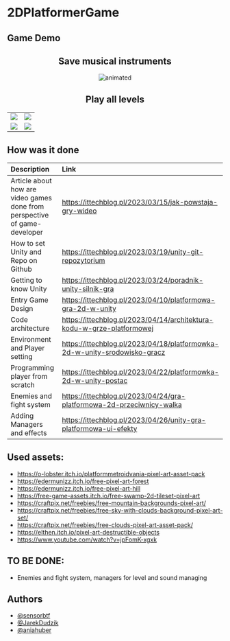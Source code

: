 # 2DPlatformerGame

## Game Demo

<h2 align="center">
  Save musical instruments
</h2>
<p align="center">
  <img src="https://user-images.githubusercontent.com/100610252/234251861-37939cb3-f26f-4779-aa03-16ecd8c63438.gif" alt="animated" />
</p>
<h2 align="center">
  Play all levels
</h2>

|   |   |
|---|---|
| ![](https://user-images.githubusercontent.com/100610252/234253870-5b76f2d2-ee86-41df-8998-eac024e9b009.gif)  |  ![](https://user-images.githubusercontent.com/100610252/234256927-d27e3022-2b4d-40af-a36b-fc860d6cebc6.gif) |
![](https://user-images.githubusercontent.com/100610252/234259221-f7d1dbf5-5a25-4061-aa7f-acd97e7c6837.gif)  |  ![](https://user-images.githubusercontent.com/100610252/234252482-ac2baf45-5395-4e05-860c-54880e664cf0.gif) |



## How was it done

| Description     | Link                |
| :------- | :------------------------- |
| Article about how are video games done from perspective of game-developer | https://ittechblog.pl/2023/03/15/jak-powstaja-gry-wideo |
| How to set Unity and Repo on Github | https://ittechblog.pl/2023/03/19/unity-git-repozytorium |
| Getting to know Unity | https://ittechblog.pl/2023/03/24/poradnik-unity-silnik-gra |
| Entry Game Design | https://ittechblog.pl/2023/04/10/platformowa-gra-2d-w-unity |
| Code architecture |  https://ittechblog.pl/2023/04/14/architektura-kodu-w-grze-platformowej  |
| Environment and Player setting | https://ittechblog.pl/2023/04/18/platformowka-2d-w-unity-srodowisko-gracz |
| Programming player from scratch | https://ittechblog.pl/2023/04/22/platformowka-2d-w-unity-postac |
| Enemies and fight system | https://ittechblog.pl/2023/04/24/gra-platformowa-2d-przeciwnicy-walka |
| Adding Managers and effects | https://ittechblog.pl/2023/04/26/unity-gra-platformowa-ui-efekty |


## Used assets: 
- https://o-lobster.itch.io/platformmetroidvania-pixel-art-asset-pack
- https://edermunizz.itch.io/free-pixel-art-forest
- https://edermunizz.itch.io/free-pixel-art-hill
- https://free-game-assets.itch.io/free-swamp-2d-tileset-pixel-art
- https://craftpix.net/freebies/free-mountain-backgrounds-pixel-art/
- https://craftpix.net/freebies/free-sky-with-clouds-background-pixel-art-set/
- https://craftpix.net/freebies/free-clouds-pixel-art-asset-pack/
- https://elthen.itch.io/pixel-art-destructible-objects
- https://www.youtube.com/watch?v=jpFomK-xgxk

## TO BE DONE: 
- Enemies and fight system, managers for level and sound managing

## Authors
- [@sensorbtf](https://github.com/sensorbtf)
- [@JarekDudzik](https://github.com/JarekDudzik)
- [@aniahuber](https://github.com/aniahuber)
